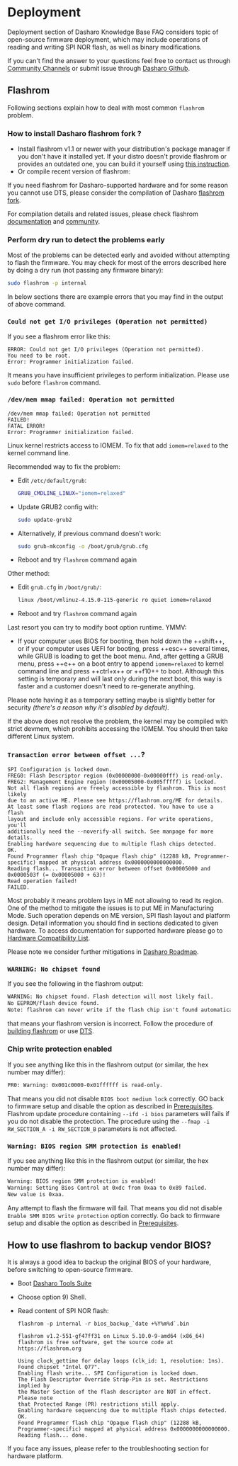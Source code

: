 # Deployment

Deployment section of Dasharo Knowledge Base FAQ considers topic of open-source
firmware deployment, which may include operations of reading and writing SPI NOR
flash, as well as binary modifications.

If you can't find the answer to your questions feel free to contact us through
[Community Channels](../index.md#community) or submit issue through [Dasharo
Github](https://github.com/Dasharo/dasharo-issues).

## Flashrom

Following sections explain how to deal with most common `flashrom` problem.

### How to install Dasharo flashrom fork ?

* Install flashrom v1.1 or newer with your distribution's package manager if
  you don't have it installed yet. If your distro doesn't provide flashrom or
  provides an outdated one, you can build it yourself using
  [this instruction](https://www.flashrom.org/dev_guide/building_from_source.html).
* Or compile recent version of flashrom:

If you need flashrom for Dasharo-supported hardware and for some reason you
cannot use DTS, please consider the compilation of Dasharo [flashrom
fork](https://github.com/Dasharo/flashrom/tree/dasharo-release).

For compilation details and related issues, please check flashrom
[documentation](https://review.coreboot.org/plugins/gitiles/flashrom/+/refs/heads/master/README.rst)
and [community](https://www.flashrom.org/contact.html).

### Perform dry run to detect the problems early

Most of the problems can be detected early and avoided without attempting to
flash the firmware. You may check for most of the errors described here by
doing a dry run (not passing any firmware binary):

```bash
sudo flashrom -p internal
```

In below sections there are example errors that you may find in the output of
above command.

### `Could not get I/O privileges (Operation not permitted)`

If you see a flashrom error like this:

``` console
ERROR: Could not get I/O privileges (Operation not permitted).
You need to be root.
Error: Programmer initialization failed.
```

It means you have insufficient privileges to perform initialization. Please use
`sudo` before `flashrom` command.

### `/dev/mem mmap failed: Operation not permitted`

``` console
/dev/mem mmap failed: Operation not permitted
FAILED!
FATAL ERROR!
Error: Programmer initialization failed.
```

Linux kernel restricts access to IOMEM. To fix that add `iomem=relaxed` to the
kernel command line.

Recommended way to fix the problem:

* Edit `/etc/default/grub`:

  ``` bash
  GRUB_CMDLINE_LINUX="iomem=relaxed"
  ```

* Update GRUB2 config with:

  ``` bash
  sudo update-grub2
  ```

* Alternatively, if previous command doesn't work:

  ``` bash
  sudo grub-mkconfig -o /boot/grub/grub.cfg
  ```

* Reboot and try `flashrom` command again

Other method:

* Edit `grub.cfg` in `/boot/grub/`:

  ``` bash
  linux /boot/vmlinuz-4.15.0-115-generic ro quiet iomem=relaxed
  ```

* Reboot and try `flashrom` command again

Last resort you can try to modify boot option runtime. YMMV:

* If your computer uses BIOS for booting, then hold down the ++shift++, or if
  your computer uses UEFI for booting, press ++esc++ several times, while GRUB
  is loading to get the boot menu. And, after getting a GRUB menu, press ++e++
  on a boot entry to append `iomem=relaxed` to kernel command line and press
  ++ctrl+x++ or ++f10++ to boot. Although this setting is temporary and will
  last only during the next boot, this way is faster and a customer doesn't
  need to re-generate anything.

Please note having it as a temporary setting maybe is slightly better for security
_(there's a reason why it's disabled by default)_.

If the above does not resolve the problem, the kernel may be compiled with strict
devmem, which prohibits accessing the IOMEM. You should then take different
Linux system.

### `Transaction error between offset ...`?

``` console
SPI Configuration is locked down.
FREG0: Flash Descriptor region (0x00000000-0x00000fff) is read-only.
FREG2: Management Engine region (0x00005000-0x005fffff) is locked.
Not all flash regions are freely accessible by flashrom. This is most likely
due to an active ME. Please see https://flashrom.org/ME for details.
At least some flash regions are read protected. You have to use a flash
layout and include only accessible regions. For write operations, you'll
additionally need the --noverify-all switch. See manpage for more details.
Enabling hardware sequencing due to multiple flash chips detected.
OK.
Found Programmer flash chip "Opaque flash chip" (12288 kB, Programmer-specific) mapped at physical address 0x0000000000000000.
Reading flash... Transaction error between offset 0x00005000 and 0x0000503f (= 0x00005000 + 63)!
Read operation failed!
FAILED.
```

Most probably it means problem lays in ME not allowing to read its region. One
of the method to mitigate the issues is to put ME in Manufacturing Mode. Such
operation depends on ME version, SPI flash layout and platform design. Detail
information you should find in sections dedicated to given hardware. To access
documentation for supported hardware please go to [Hardware Compatibility
List](../variants/hardware-compatibility-list.md).

Please note we consider further mitigations in [Dasharo Roadmap](../ecosystem/roadmap.md).

### `WARNING: No chipset found`

If you see the following in the flashrom output:

```txt
WARNING: No chipset found. Flash detection will most likely fail.
No EEPROM/flash device found.
Note: flashrom can never write if the flash chip isn't found automatically.
```

that means your flashrom version is incorrect. Follow the procedure of
[building flashrom](#how-to-install-dasharo-flashrom-fork) or use
[DTS](../dasharo-tools-suite/overview.md).

### Chip write protection enabled

If you see anything like this in the flashrom output (or similar, the hex
number may differ):

```txt
PR0: Warning: 0x001c0000-0x01ffffff is read-only.
```

That means you did not disable `BIOS boot medium lock` correctly. GO back to
firmware setup and disable the option as described in
[Prerequisites](#prerequisites). Flashrom update procedure containing
`--ifd -i bios` parameters will fails if you do not disable the protection.
The procedure using the `--fmap -i RW_SECTION_A -i RW_SECTION_B` parameters
is not affected.

### `Warning: BIOS region SMM protection is enabled!`

If you see anything like this in the flashrom output (or similar, the hex
number may differ):

```txt
Warning: BIOS region SMM protection is enabled!
Warning: Setting Bios Control at 0xdc from 0xaa to 0x89 failed.
New value is 0xaa.
```

Any attempt to flash the firmware will fail. That means you did not disable
`Enable SMM BIOS write protection` option correctly. Go back to firmware setup
and disable the option as described in [Prerequisites](#prerequisites).

## How to use flashrom to backup vendor BIOS?

<!-- BIOS backup section is very generic and should be treated as such.
This section even can be replaced with Dasharo Tools Suite, fwupd, or other
tools that can simplify the operation for the user -->

It is always a good idea to backup the original BIOS of your hardware, before
switching to open-source firmware.

* Boot [Dasharo Tools Suite](https://docs.dasharo.com/dasharo-tools-suite/documentation#bootable-usb-stick)
* Choose option 9) Shell.
* Read content of SPI NOR flash:

  ``` console
  flashrom -p internal -r bios_backup_`date +%Y%m%d`.bin

  flashrom v1.2-551-gf47ff31 on Linux 5.10.0-9-amd64 (x86_64)
  flashrom is free software, get the source code at https://flashrom.org

  Using clock_gettime for delay loops (clk_id: 1, resolution: 1ns).
  Found chipset "Intel Q77".
  Enabling flash write... SPI Configuration is locked down.
  The Flash Descriptor Override Strap-Pin is set. Restrictions implied by
  the Master Section of the flash descriptor are NOT in effect. Please note
  that Protected Range (PR) restrictions still apply.
  Enabling hardware sequencing due to multiple flash chips detected.
  OK.
  Found Programmer flash chip "Opaque flash chip" (12288 kB, Programmer-specific) mapped at physical address 0x0000000000000000.
  Reading flash... done.
  ```

If you face any issues, please refer to the troubleshooting section for
hardware platform.
